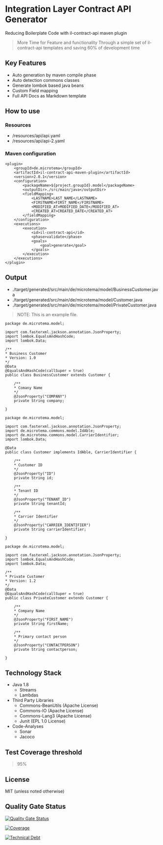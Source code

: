 # Integration Layer Contract API Generator
Reducing Boilerplate Code with il-contract-api maven plugin
> More Time for Feature and functionality
  Through a simple set of il-contract-api templates and saving 60% of development time 

## Key Features
* Auto generation by maven compile phase
* Auto detection commons classes
* Generate lombok based java beans
* Custom Field mapping
* Full API Docs as Markdown template

## How to use

### Resources
* /resources/api/api.yaml
* /resources/api/api-2.yaml

### Maven configuration
```
<plugin>
    <groupId>de.microtema</groupId>
    <artifactId>il-contract-api-maven-plugin</artifactId>
    <version>2.0.1</version>
    <configuration>
        <packageName>${project.groupId}.model</packageName>
        <outputDir>./src/main/java</outputDir>
        <fieldMapping>
            <LASTNAME>LAST_NAME</LASTNAME>
            <FIRSTNAME>FIRST_NAME</FIRSTNAME>
            <MODIFIED_AT>MODIFIED_DATE</MODIFIED_AT>
            <CREATED_AT>CREATED_DATE</CREATED_AT>
        </fieldMapping>
    </configuration>
    <executions>
        <execution>
            <id>il-contract-api</id>
            <phase>validate</phase>
            <goals>
                <goal>generate</goal>
            </goals>
        </execution>
    </executions>
</plugin>
```

## Output 
* ./target/generated/src/main/de/microtema/model/BusinessCustomer.java 
* ./target/generated/src/main/de/microtema/model/Customer.java 
* ./target/generated/src/main/de/microtema/model/PrivateCustomer.java 

> NOTE: This is an example file.

```
package de.microtema.model;

import com.fasterxml.jackson.annotation.JsonProperty;
import lombok.EqualsAndHashCode;
import lombok.Data;

/**
* Business Customer
* Version: 1.0
*/
@Data
@EqualsAndHashCode(callSuper = true)
public class BusinessCustomer extends Customer {

    /**
    * Comany Name
    */
	@JsonProperty("COMPANY")
    private String company;

}
```

```
package de.microtema.model;

import com.fasterxml.jackson.annotation.JsonProperty;
import de.microtema.commons.model.IdAble;
import de.microtema.commons.model.CarrierIdentifier;
import lombok.Data;

@Data
public class Customer implements IdAble, CarrierIdentifier {

    /**
    * Customer ID
    */
	@JsonProperty("ID")
    private String id;

    /**
    * Tenant ID
    */
	@JsonProperty("TENANT_ID")
    private String tenantId;

    /**
    * Carrier Identifier
    */
	@JsonProperty("CARRIER_IDENTIFIER")
    private String carrierIdentifier;

}
```

```
package de.microtema.model;

import com.fasterxml.jackson.annotation.JsonProperty;
import lombok.EqualsAndHashCode;
import lombok.Data;

/**
* Private Customer
* Version: 1.2
*/
@Data
@EqualsAndHashCode(callSuper = true)
public class PrivateCustomer extends Customer {

    /**
    * Company Name
    */
	@JsonProperty("FIRST_NAME")
    private String firstName;

    /**
    * Primary contact person
    */
	@JsonProperty("CONTACTPERSON")
    private String contactperson;

}
```
    
## Technology Stack

* Java 1.8
    * Streams 
    * Lambdas
* Third Party Libraries
    * Commons-BeanUtils (Apache License)
    * Commons-IO (Apache License)
    * Commons-Lang3 (Apache License)
    * Junit (EPL 1.0 License)
* Code-Analyses
    * Sonar
    * Jacoco
    
## Test Coverage threshold
> 95%
    
## License

MIT (unless noted otherwise)

## Quality Gate Status

[![Quality Gate Status](https://sonarcloud.io/api/project_badges/measure?project=mtema_jenkinsfile-maven-plugin&metric=alert_status)](https://sonarcloud.io/dashboard?id=mtema_jenkinsfile-maven-plugin)

[![Coverage](https://sonarcloud.io/api/project_badges/measure?project=mtema_jenkinsfile-maven-plugin&metric=coverage)](https://sonarcloud.io/dashboard?id=mtema_jenkinsfile-maven-plugin)

[![Technical Debt](https://sonarcloud.io/api/project_badges/measure?project=mtema_jenkinsfile-maven-plugin&metric=sqale_index)](https://sonarcloud.io/dashboard?id=mtema_jenkinsfile-maven-plugin)

